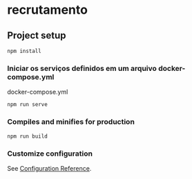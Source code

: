 # recrutamento

## Project setup
```
npm install
```

###  Iniciar os serviços definidos em um arquivo docker-compose.yml
docker-compose.yml

```
npm run serve
```

### Compiles and minifies for production
```
npm run build
```

### Customize configuration
See [Configuration Reference](https://cli.vuejs.org/config/).
